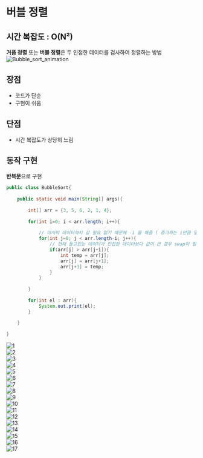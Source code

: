 # 버블 정렬
## 시간 복잡도 : O(N²)
**거품 정렬** 또는 **버블 정렬**은 두 인접한 데이터를 검사하여 정렬하는 방법   
![Bubble_sort_animation](https://user-images.githubusercontent.com/48544100/153213352-691d4ae1-ae0e-4bfd-8ee4-5c28e1bd93b9.gif)
   
## 장점
- 코드가 단순
- 구현이 쉬움   
   
## 단점
- 시간 복잡도가 상당히 느림   
   
## 동작 구현
**반복문**으로 구현   
```java
public class BubbleSort{
	
	public static void main(String[] args){
		
		int[] arr = {3, 5, 6, 2, 1, 4};
		
		for(int i=0; i < arr.length; i++){
			
			// 마지막 데이터까지 갈 필요 없기 때문에 -i 을 해줌 ( 증가하는 i만큼 덜 돌게됨 )
			for(int j=0; j < arr.length-i; j++){
				// 현재 돌고있는 데이터가 인접한 데이터보다 값이 큰 경우 swap이 필요
				if(arr[j] > arr[j+i]){
					int temp = arr[j];
					arr[j] = arr[j+1];
					arr[j+1] = temp;
				}
			}
			
		}
		
		for(int el : arr){
			System.out.print(el);
		}
		
	}
	
}
```
![1](https://user-images.githubusercontent.com/48544100/153218182-f4623453-a2dd-4588-8e75-ffc7d2670f9c.JPG)   
![2](https://user-images.githubusercontent.com/48544100/153218188-7bb0394c-fc91-43d7-a805-8932a8ca36d4.JPG)   
![3](https://user-images.githubusercontent.com/48544100/153218189-ed55ae05-787e-4c4d-aa8a-8fe87830c2ea.JPG)   
![4](https://user-images.githubusercontent.com/48544100/153218191-1023f76c-a52e-4580-b054-c520835cc9f6.JPG)   
![5](https://user-images.githubusercontent.com/48544100/153218193-e88978d6-2ab0-4090-a26a-9d9b0f7d3e28.JPG)   
![6](https://user-images.githubusercontent.com/48544100/153218195-817f1131-a8d9-4918-b634-55c2eb996e41.JPG)   
![7](https://user-images.githubusercontent.com/48544100/153218197-6918bd8d-1f6c-4afc-b237-ef90475bb9f3.JPG)   
![8](https://user-images.githubusercontent.com/48544100/153218200-8699771d-3f64-47dd-9fee-080861f1ea3c.JPG)   
![9](https://user-images.githubusercontent.com/48544100/153218202-f89ac345-9128-41f7-ac68-a3eb437fe662.JPG)   
![10](https://user-images.githubusercontent.com/48544100/153218205-d011f848-8055-49ce-b386-121a3f8e3c3c.JPG)   
![11](https://user-images.githubusercontent.com/48544100/153218207-cec948d4-6cd1-4253-ba30-6c4676482d9f.JPG)   
![12](https://user-images.githubusercontent.com/48544100/153218211-d17efcee-02cc-408e-bd99-0681f8fda55c.JPG)   
![13](https://user-images.githubusercontent.com/48544100/153218214-f4d56947-9e21-4de0-9be9-56a4541a3cf4.JPG)   
![14](https://user-images.githubusercontent.com/48544100/153218219-9490c30a-fb89-4965-a409-4d183131e3c1.JPG)   
![15](https://user-images.githubusercontent.com/48544100/153218224-2946e5c0-668d-4be3-9f91-6371e47f4a72.JPG)   
![16](https://user-images.githubusercontent.com/48544100/153218225-9bbae762-727b-4fda-88c8-5e36270e28aa.JPG)   
![17](https://user-images.githubusercontent.com/48544100/153218229-9bf33d84-7308-492c-b86d-e68ed303636a.JPG)   

